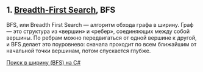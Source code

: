 
## 1. [Breadth-First Search](https://blog.skillfactory.ru/glossary/bfs/#:~:text=BFS%2C%20или%20Breadth%20First%20Search,точки%20вершинам%2C%20потом%20спускается%20глубже), BFS
BFS, или Breadth First Search — алгоритм обхода графа в ширину. Граф — это структура из «вершин» и «ребер», соединяющих между собой вершины. По ребрам можно передвигаться от одной вершине к другой, и BFS делает это поуровнево: сначала проходит по всем ближайшим от начальной точки вершинам, потом спускается глубже.

[Поиск в ширину (BFS) на С#](https://habr.com/ru/articles/250715)

